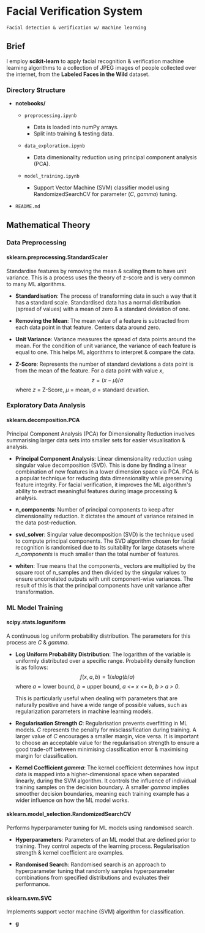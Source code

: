 # Facial Verification System

```
Facial detection & verification w/ machine learning
```


## Brief

I employ **scikit-learn** to apply facial recognition & verification machine learning algorithms to a collection of JPEG images of people collected over the internet, from the **Labeled Faces in the Wild** dataset.

### Directory Structure

- **notebooks/**
  - `preprocessing.ipynb` 
    - Data is loaded into numPy arrays.
    - Split into training & testing data.

  - `data_exploration.ipynb` 
    - Data dimenionality reduction using principal component analysis (PCA).

  - `model_training.ipynb`
    - Support Vector Machine (SVM) classifier model using RandomizedSearchCV for parameter (_C_, _gamma_) tuning.

- `README.md`


## Mathematical Theory

### Data Preprocessing

#### sklearn.preprocessing.StandardScaler

Standardise features by removing the mean & scaling them to have unit variance. This is a process uses the theory of z-score and is very common to many ML algorithms.

- **Standardisation**: The process of transforming data in such a way that it has a standard scale. Standardised data has a normal distribution (spread of values) with a mean of zero & a standard deviation of one.

- **Removing the Mean**: The mean value of a feature is subtracted from each data point in that feature. Centers data around zero. 

- **Unit Variance**: Variance measures the spread of data points around the mean. For the condition of unit variance, the variance of each feature is equal to one. This helps ML algorithms to interpret & compare the data.

- **Z-Score**: Represents the number of standard deviations a data point is from the mean of the feature. For a data point with value _x_, $$z = (x - μ) / σ$$ where _z_ = Z-Score, _μ_ = mean, _σ_ = standard devation.

### Exploratory Data Analysis

#### sklearn.decomposition.PCA

Principal Component Analysis (PCA) for Dimensionality Reduction involves summarising larger data sets into smaller sets for easier visualisation & analysis. 

- **Principal Component Analysis**: Linear dimensionality reduction using singular value decomposition (SVD). This is done by finding a linear combination of new features in a lower dimension space via PCA. PCA is a popular technique for reducing data dimensionality while preserving feature integrity. For facial verification, it improves the ML algorithm's ability to extract meaningful features during image processing & analysis. 

- **n_components**: Number of principal components to keep after dimensionality reduction. It dictates the amount of variance retained in the data post-reduction.

- **svd_solver**: Singular value decomposition (SVD) is the technique used to compute principal components. The SVD algorithm chosen for facial recognition is randomised due to its suitability for large datasets where _n_components_ is much smaller than the total number of features.

- **whiten**: True means that the components_ vectors are multiplied by the square root of n_samples and then divided by the singular values to ensure uncorrelated outputs with unit component-wise variances. The result of this is that the principal components have unit variance after transformation.

### ML Model Training

#### scipy.stats.loguniform

A continuous log uniform probability distribution. The parameters for this process are _C_ & _gamma_.

- **Log Uniform Probability Distribution**: The logarithm of the variable is uniformly distributed  over a specific range. Probability density function is as follows: $$f(x, a, b) = 1 / x log(b/a)$$
where _a_ = lower bound, _b_ = upper bound, _a <= x <= b_, _b > a > 0_.

  This is particularly useful when dealing with parameters that are naturally positive and have a wide range of possible values, such as regularization parameters in machine learning models.

- **Regularisation Strength _C_**: Regularisation prevents overfitting in ML models. _C_ represents the penalty for misclassification during training. A larger value of _C_ encourages a smaller margin, vice versa. It is important to choose an acceptable value for the regularisation strength to ensure a good trade-off between minimising classification error & maximising margin for classification. 

- **Kernel Coefficient _gamma_**: The kernel coefficient determines how input data is mapped into a higher-dimensional space when separated linearly, during the SVM algorithm. It controls the influence of individual training samples on the decision boundary. A smaller _gamma_ implies smoother decision boundaries, meaning each training example has a wider influence on how the ML model works.

#### sklearn.model_selection.RandomizedSearchCV

Performs hyperparameter tuning for ML models using randomised search. 

- **Hyperparameters**: Parameters of an ML model that are defined prior to training. They control aspects of the learning process. Regularisation strength & kernel coefficient are examples. 

- **Randomised Search**: Randomised search is an approach to hyperparameter tuning that randomly samples hyperparameter combinations from specified distributions and evaluates their performance. 


#### sklearn.svm.SVC

Implements support vector machine (SVM) algorithm for classification.

- **g**